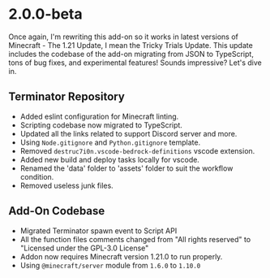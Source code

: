 # 2.0.0-beta

Once again, I'm rewriting this add-on so it works in latest versions of Minecraft - The 1.21 Update, I mean the Tricky Trials Update. This update includes the codebase of the add-on migrating from JSON to TypeScript, tons of bug fixes, and experimental features! Sounds impressive? Let's dive in.

## Terminator Repository

- Added eslint configuration for Minecraft linting.
- Scripting codebase now migrated to TypeScript.
- Updated all the links related to support Discord server and more.
- Using `Node.gitignore` and `Python.gitignore` template.
- Removed `destruc7i0n.vscode-bedrock-definitions` vscode extension.
- Added new build and deploy tasks locally for vscode.
- Renamed the 'data' folder to 'assets' folder to suit the workflow condition.
- Removed useless junk files.

## Add-On Codebase

- Migrated Terminator spawn event to Script API
- All the function files comments changed from "All rights reserved" to "Licensed under the GPL-3.0 License"
- Addon now requires Minecraft version 1.21.0 to run properly.
- Using `@minecraft/server` module from `1.6.0` to `1.10.0`
